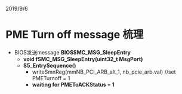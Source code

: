 2019/9/6
# PME Turn off message 梳理
- BIOS发送message **BIOSSMC_MSG_SleepEntry**
  - **void fSMC_MSG_SleepEntry(uint32_t MsgPort)**
  - **S5_EntrySequence()**
    - writeSmnReg(mmNB_PCI_ARB_alt_1, nb_pcie_arb.val) //set PMETurnoff = 1
    - **waiting for PMEToACKStatus = 1**
